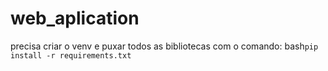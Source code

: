 # web_aplication


precisa criar o venv e puxar todos as bibliotecas com o comando:
bash``
  pip install -r requirements.txt
``

